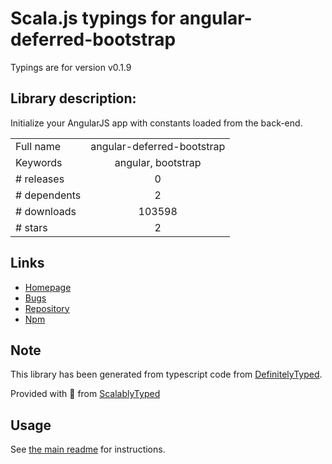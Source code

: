 
# Scala.js typings for angular-deferred-bootstrap

Typings are for version v0.1.9

## Library description:
Initialize your AngularJS app with constants loaded from the back-end.

|                    |                 |
| ------------------ | :-------------: |
| Full name          | angular-deferred-bootstrap |
| Keywords           | angular, bootstrap |
| # releases         | 0 |
| # dependents       | 2 |
| # downloads        | 103598 |
| # stars            | 2 |

## Links
- [Homepage](https://github.com/philippd/angular-deferred-bootstrap)
- [Bugs](https://github.com/philippd/angular-deferred-bootstrap/issues)
- [Repository](https://github.com/philippd/angular-deferred-bootstrap)
- [Npm](https://www.npmjs.com/package/angular-deferred-bootstrap)
    


## Note
This library has been generated from typescript code from [DefinitelyTyped](https://definitelytyped.org).

Provided with :purple_heart: from [ScalablyTyped](https://github.com/oyvindberg/ScalablyTyped)

## Usage
See [the main readme](../../readme.md) for instructions.


